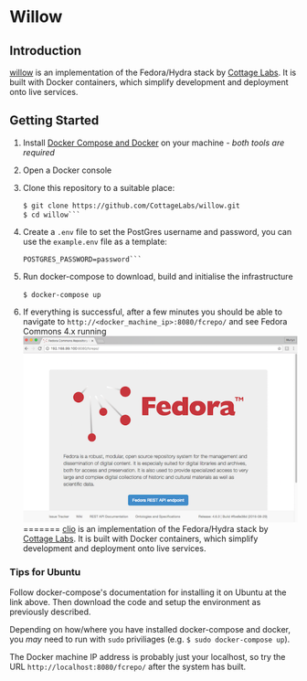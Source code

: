 # Willow


## Introduction

[willow](https://github.com/CottageLabs/willow) is an implementation of the Fedora/Hydra stack by [Cottage Labs](http://cottagelabs.com/). It is built with Docker containers, which simplify development and deployment onto live services.


## Getting Started

1. Install [Docker Compose and Docker](https://docs.docker.com/compose/install/) on your machine - *both tools are required*

2. Open a Docker console

3. Clone this repository to a suitable place:
    
    ```$ cd /some/working/directory
    $ git clone https://github.com/CottageLabs/willow.git
    $ cd willow```

4. Create a `.env` file to set the PostGres username and password, you can use the `example.env` file as a template:
    
    ```POSTGRES_USER=postgres
    POSTGRES_PASSWORD=password```

5. Run docker-compose to download, build and initialise the infrastructure
    
    ```$ docker-compose up```
6. If everything is successful, after a few minutes you should be able to navigate to `http://<docker_machine_ip>:8080/fcrepo/` and see Fedora Commons 4.x running
    ![Fedora Commons screenshot](docs/images/fedora.png "Fedora Commons screenshot")
=======
[clio](https://github.com/CottageLabs/clio) is an implementation of the Fedora/Hydra stack by [Cottage Labs](http://cottagelabs.com/). It is built with Docker containers, which simplify development and deployment onto live services.


### Tips for  Ubuntu

Follow docker-compose's documentation for installing it on Ubuntu at the link above. Then download the code and setup the environment as previously described.

Depending on how/where you have installed docker-compose and docker, you *may* need to run with `sudo` priviliages (e.g. ```$ sudo docker-compose up```).

The Docker machine IP address is probably just your localhost, so try the URL `http://localhost:8080/fcrepo/` after the system has built.
